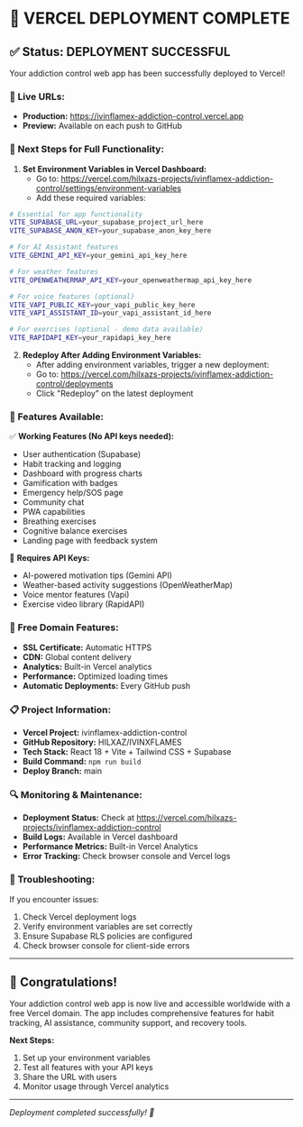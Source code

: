 # 🚀 VERCEL DEPLOYMENT COMPLETE

## ✅ Status: DEPLOYMENT SUCCESSFUL

Your addiction control web app has been successfully deployed to Vercel!

### 📱 Live URLs:
- **Production:** https://ivinflamex-addiction-control.vercel.app
- **Preview:** Available on each push to GitHub

### 🔧 Next Steps for Full Functionality:

1. **Set Environment Variables in Vercel Dashboard:**
   - Go to: https://vercel.com/hilxazs-projects/ivinflamex-addiction-control/settings/environment-variables
   - Add these required variables:

```bash
# Essential for app functionality
VITE_SUPABASE_URL=your_supabase_project_url_here
VITE_SUPABASE_ANON_KEY=your_supabase_anon_key_here

# For AI Assistant features  
VITE_GEMINI_API_KEY=your_gemini_api_key_here

# For weather features
VITE_OPENWEATHERMAP_API_KEY=your_openweathermap_api_key_here

# For voice features (optional)
VITE_VAPI_PUBLIC_KEY=your_vapi_public_key_here
VITE_VAPI_ASSISTANT_ID=your_vapi_assistant_id_here

# For exercises (optional - demo data available)
VITE_RAPIDAPI_KEY=your_rapidapi_key_here
```

2. **Redeploy After Adding Environment Variables:**
   - After adding environment variables, trigger a new deployment:
   - Go to: https://vercel.com/hilxazs-projects/ivinflamex-addiction-control/deployments
   - Click "Redeploy" on the latest deployment

### 🌟 Features Available:

✅ **Working Features (No API keys needed):**
- User authentication (Supabase)
- Habit tracking and logging
- Dashboard with progress charts
- Gamification with badges
- Emergency help/SOS page
- Community chat
- PWA capabilities
- Breathing exercises
- Cognitive balance exercises
- Landing page with feedback system

🔧 **Requires API Keys:**
- AI-powered motivation tips (Gemini API)
- Weather-based activity suggestions (OpenWeatherMap)
- Voice mentor features (Vapi)
- Exercise video library (RapidAPI)

### 🎯 Free Domain Features:
- **SSL Certificate:** Automatic HTTPS
- **CDN:** Global content delivery
- **Analytics:** Built-in Vercel analytics
- **Performance:** Optimized loading times
- **Automatic Deployments:** Every GitHub push

### 📋 Project Information:
- **Vercel Project:** ivinflamex-addiction-control
- **GitHub Repository:** HILXAZ/IVINXFLAMES
- **Tech Stack:** React 18 + Vite + Tailwind CSS + Supabase
- **Build Command:** `npm run build`
- **Deploy Branch:** main

### 🔍 Monitoring & Maintenance:
- **Deployment Status:** Check at https://vercel.com/hilxazs-projects/ivinflamex-addiction-control
- **Build Logs:** Available in Vercel dashboard
- **Performance Metrics:** Built-in Vercel Analytics
- **Error Tracking:** Check browser console and Vercel logs

### 🚨 Troubleshooting:
If you encounter issues:
1. Check Vercel deployment logs
2. Verify environment variables are set correctly
3. Ensure Supabase RLS policies are configured
4. Check browser console for client-side errors

---

## 🎉 Congratulations!

Your addiction control web app is now live and accessible worldwide with a free Vercel domain. The app includes comprehensive features for habit tracking, AI assistance, community support, and recovery tools.

**Next Steps:**
1. Set up your environment variables
2. Test all features with your API keys
3. Share the URL with users
4. Monitor usage through Vercel analytics

---

*Deployment completed successfully! 🚀*

